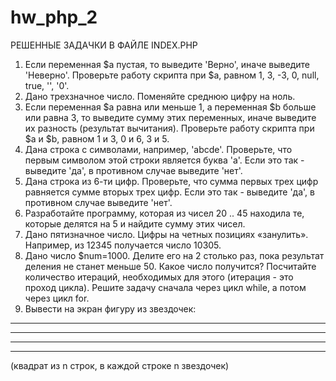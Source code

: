 # hw_php_2
РЕШЕННЫЕ ЗАДАЧКИ В ФАЙЛЕ INDEX.PHP

1. Если переменная $a пустая, то выведите 'Верно', иначе выведите 'Неверно'.
Проверьте работу скрипта при $a, равном 1, 3, -3, 0, null, true, '', '0'.
2. Дано трехзначное число. Поменяйте среднюю цифру на ноль.
3. Если переменная $a равна или меньше 1, а переменная $b больше или
равна 3, то выведите сумму этих переменных, иначе выведите их разность
(результат вычитания). Проверьте работу скрипта при $a и $b, равном 1 и 3, 0
и 6, 3 и 5.
4. Дана строка с символами, например, 'abcde'. Проверьте, что первым
символом этой строки является буква 'a'. Если это так - выведите 'да', в
противном случае выведите 'нет'.
5. Дана строка из 6-ти цифр. Проверьте, что сумма первых трех цифр
равняется сумме вторых трех цифр. Если это так - выведите 'да', в противном
случае выведите 'нет'.
7. Разработайте программу, которая из чисел 20 .. 45 находила те, которые
делятся на 5 и найдите сумму этих чисел.
8. Дано пятизначное число. Цифры на четных позициях «занулить».
Например, из 12345 получается число 10305.
9. Дано число $num=1000. Делите его на 2 столько раз, пока результат
деления не станет меньше 50. Какое число получится? Посчитайте
количество итераций, необходимых для этого (итерация - это проход цикла).
Решите задачу сначала через цикл while, а потом через цикл for.
10. Вывести на экран фигуру из звездочек:
*******
*******
*******
*******
(квадрат из n строк, в каждой строке n звездочек)
